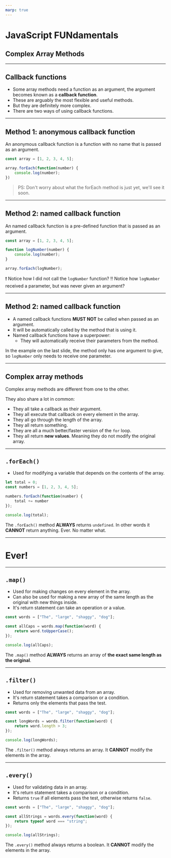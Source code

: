 ```yaml
---
marp: true
---
```


# JavaScript FUNdamentals
## Complex Array Methods

---

## Callback functions

- Some array methods need a function as an argument, the argument becomes known as a  **callback function**.
- These are arguably the most flexible and useful methods.
- But they are definitely more complex.
- There are two ways of using callback functions.

---

## Method 1: anonymous callback function

An anonymous callback function is a function with no name that is passed as an argument.

```js
const array = [1, 2, 3, 4, 5];

array.forEach(function(number) {
    console.log(number);
})
```

> PS: Don't worry about what the forEach method is just yet, we'll see it soon.

---

## Method 2: named callback function

An named callback function is a pre-defined function that is passed as an argument.

```js
const array = [1, 2, 3, 4, 5];

function logNumber(number) {
    console.log(number);
}

array.forEach(logNumber);
```

❗ Notice how I did not call the `logNumber` function?
‼ Notice how `logNumber` received a parameter, but was never given an argument?

---

## Method 2: named callback function

- A named callback functions **MUST NOT** be called when passed as an argument.
- It will be automatically called by the method that is using it.
- Named callback functions have a superpower:
    -  They will automatically receive their parameters from the method.

In the example on the last slide, the method only has one argument  to give, so `logNumber` only needs to receive one parameter.

---

## Complex array methods

Complex array methods are different from one to the other.

They also share a lot in common: 

- They all take a callback as their argument.
- They all execute that callback on every element in the array.
- They all go through the length of the array.
- They all return something.
- They are all a much better/faster version of the `for` loop.
- They all return **new values**. Meaning they do not modify the original array.

--- 

## `.forEach()`

- Used for modifying a variable that depends on the contents of the array.

```js
let total = 0;
const numbers = [1, 2, 3, 4, 5];

numbers.forEach(function(number) {
    total += number
});

console.log(total);
```

The `.forEach()` method **ALWAYS** returns `undefined`. In other words it **CANNOT** return anything. Ever. No matter what.

---

# Ever!

---

## `.map()`

- Used for making changes on every element in the array.
- Can also be used for making a new array of the same length as the original with new things inside.
- It's return statement can take an operation or a value.

```js
const words = ["The", "large", "shaggy", "dog"];

const allCaps = words.map(function(word) {
    return word.toUpperCase();
});

console.log(allCaps);
```

The `.map()` method **ALWAYS** returns an array of **the exact same length as the original**.

---

## `.filter()`

- Used for removing unwanted data from an array.
- It's return statement takes a comparison or a condition.
- Returns only the elements that pass the test.

```js
const words = ["The", "large", "shaggy", "dog"];

const longWords = words.filter(function(word) {
    return word.length > 3;
});

console.log(longWords);
```

The `.filter()` method always returns an array. It **CANNOT** modify the elements in the array.

---

## `.every()`

- Used for validating data in an array.
- It's return statement takes a comparison or a condition.
- Returns `true` if all elements pass the test, otherwise returns `false`.

```js
const words = ["The", "large", "shaggy", "dog"];

const allStrings = words.every(function(word) {
    return typeof word === "string";
});

console.log(allStrings);
```

The `.every()` method always returns a boolean. It **CANNOT** modify the elements in the array.